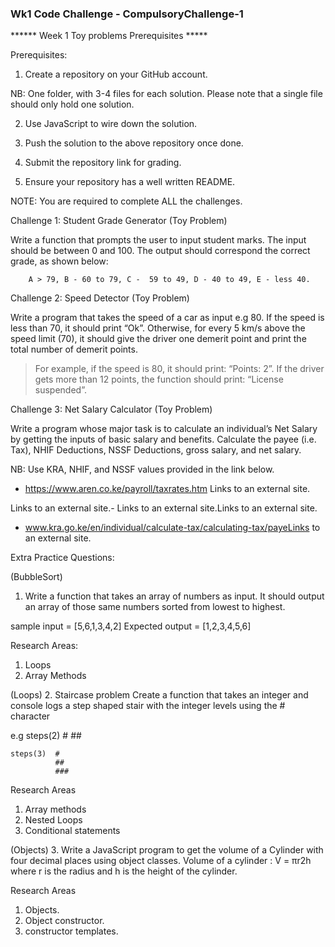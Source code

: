 ###  Wk1 Code Challenge - CompulsoryChallenge-1 ###

******  Week 1 Toy problems Prerequisites *****

Prerequisites: 

1. Create a repository on your GitHub account. 

NB: One folder, with 3-4 files for each solution. Please note that a single file should only hold one solution.

2. Use JavaScript to wire down the solution.

3. Push the solution to the above repository once done.

4. Submit the repository link for grading.

5. Ensure your repository has a well written README.

NOTE: You are required to complete ALL the challenges.

 

Challenge 1: Student Grade Generator (Toy Problem)

Write a function that prompts the user to input student marks. The input should be between 0 and 100. The output should correspond the correct grade, as shown below: 

        A > 79, B - 60 to 79, C -  59 to 49, D - 40 to 49, E - less 40.

 

Challenge 2: Speed Detector (Toy Problem)

Write a program that takes the speed of a car as input e.g 80. If the speed is less than 70, it should print “Ok”. Otherwise, for every 5 km/s above the speed limit (70), it should give the driver one demerit point and print the total number of demerit points.

   > For example, if the speed is 80, it should print: “Points: 2”. If the driver gets more than 12 points, the function should print: “License suspended”.

 

Challenge 3: Net Salary Calculator (Toy Problem)

Write a program whose major task is to calculate an individual’s Net Salary by getting the inputs of basic salary and benefits. Calculate the payee (i.e. Tax), NHIF Deductions, NSSF Deductions, gross salary, and net salary. 

NB: Use KRA, NHIF, and NSSF values provided in the link below.

- https://www.aren.co.ke/payroll/taxrates.htm Links to an external site.

Links to an external site.-  Links to an external site.Links to an external site.

- www.kra.go.ke/en/individual/calculate-tax/calculating-tax/payeLinks to an external site.


Extra Practice Questions:

(BubbleSort)
1. Write a function that takes an array of numbers as input. It should output an array of those same numbers sorted from lowest to highest.

sample input = [5,6,1,3,4,2]
Expected output = [1,2,3,4,5,6]

Research Areas: 
1. Loops 
2. Array Methods 


(Loops)
2. Staircase problem 
Create a function that takes an integer and console logs a step shaped stair with the integer levels using the # character 

e.g steps(2)  #
              ##

    steps(3)  #
              ##
              ###

Research Areas 
1. Array methods 
2. Nested Loops
3. Conditional statements


(Objects)
3. Write a JavaScript program to get the volume of a Cylinder with four decimal places using object classes.
Volume of a cylinder : V = πr2h where r is the radius and h is the height of the cylinder.

Research Areas 
1. Objects. 
2. Object constructor.
3. constructor templates.
